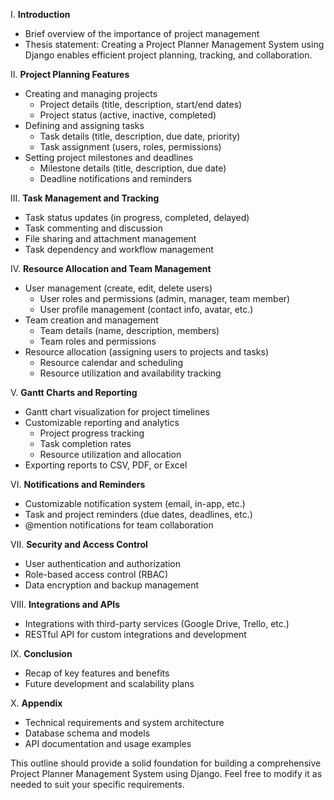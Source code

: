 I. **Introduction**

* Brief overview of the importance of project management
* Thesis statement: Creating a Project Planner Management System using Django enables efficient project planning, tracking, and collaboration.

II. **Project Planning Features**

* Creating and managing projects
  * Project details (title, description, start/end dates)
  * Project status (active, inactive, completed)
* Defining and assigning tasks
  * Task details (title, description, due date, priority)
  * Task assignment (users, roles, permissions)
* Setting project milestones and deadlines
  * Milestone details (title, description, due date)
  * Deadline notifications and reminders

III. **Task Management and Tracking**

* Task status updates (in progress, completed, delayed)
* Task commenting and discussion
* File sharing and attachment management
* Task dependency and workflow management

IV. **Resource Allocation and Team Management**

* User management (create, edit, delete users)
  * User roles and permissions (admin, manager, team member)
  * User profile management (contact info, avatar, etc.)
* Team creation and management
  * Team details (name, description, members)
  * Team roles and permissions
* Resource allocation (assigning users to projects and tasks)
  * Resource calendar and scheduling
  * Resource utilization and availability tracking

V. **Gantt Charts and Reporting**

* Gantt chart visualization for project timelines
* Customizable reporting and analytics
  * Project progress tracking
  * Task completion rates
  * Resource utilization and allocation
* Exporting reports to CSV, PDF, or Excel

VI. **Notifications and Reminders**

* Customizable notification system (email, in-app, etc.)
* Task and project reminders (due dates, deadlines, etc.)
* @mention notifications for team collaboration

VII. **Security and Access Control**

* User authentication and authorization
* Role-based access control (RBAC)
* Data encryption and backup management

VIII. **Integrations and APIs**

* Integrations with third-party services (Google Drive, Trello, etc.)
* RESTful API for custom integrations and development

IX. **Conclusion**

* Recap of key features and benefits
* Future development and scalability plans

X. **Appendix**

* Technical requirements and system architecture
* Database schema and models
* API documentation and usage examples

This outline should provide a solid foundation for building a comprehensive Project Planner Management System using Django. Feel free to modify it as needed to suit your specific requirements.
